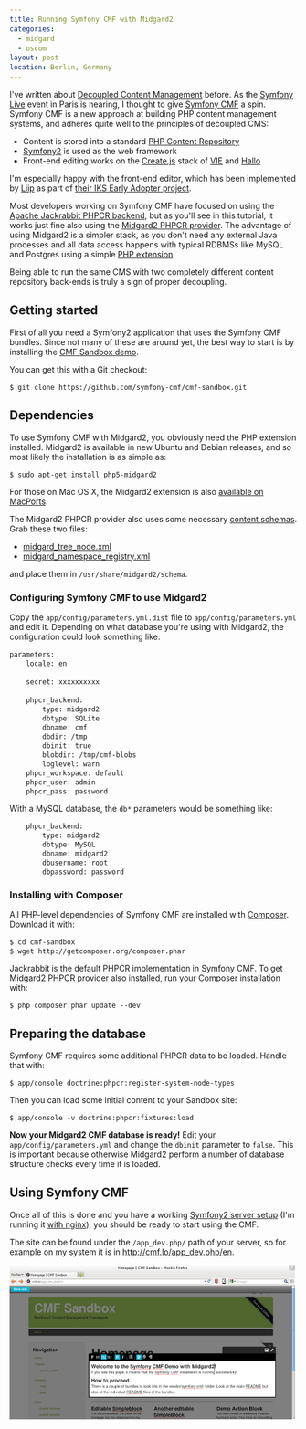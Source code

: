 ```yaml
---
title: Running Symfony CMF with Midgard2
categories:
  - midgard
  - oscom
layout: post
location: Berlin, Germany
---
```

I've written about [Decoupled Content Management](http://bergie.iki.fi/blog/decoupling_content_management/) before. As the [Symfony Live](http://paris2012.live.symfony.com/) event in Paris is nearing, I thought to give [Symfony CMF](http://cmf.symfony.com/) a spin. Symfony CMF is a new approach at building PHP content management systems, and adheres quite well to the principles of decoupled CMS:

* Content is stored into a standard [PHP Content Repository](http://phpcr.github.com/)
* [Symfony2](http://symfony.com/) is used as the web framework
* Front-end editing works on the [Create.js](http://createjs.org/) stack of [VIE](http://viejs.org/) and [Hallo](http://hallojs.org/)

I'm especially happy with the front-end editor, which has been implemented by [Liip](http://www.liip.ch/en) as part of [their IKS Early Adopter project](http://blog.iks-project.eu/semantic-enhanced-cmf-editor-now-available/).

Most developers working on Symfony CMF have focused on using the [Apache Jackrabbit PHPCR backend](http://jackalope.github.com/), but as you'll see in this tutorial, it works just fine also using the [Midgard2 PHPCR provider](http://midgard-project.org/phpcr/). The advantage of using Midgard2 is a simpler stack, as you don't need any external Java processes and all data access happens with typical RDBMSs like MySQL and Postgres using a simple [PHP extension](http://midgard-project.org/midgard2/#download).

Being able to run the same CMS with two completely different content repository back-ends is truly a sign of proper decoupling.

## Getting started

First of all you need a Symfony2 application that uses the Symfony CMF bundles. Since not many of these are around yet, the best way to start is by installing the [CMF Sandbox demo](https://github.com/symfony-cmf/cmf-sandbox).

You can get this with a Git checkout:

    $ git clone https://github.com/symfony-cmf/cmf-sandbox.git

## Dependencies

To use Symfony CMF with Midgard2, you obviously need the PHP extension installed. Midgard2 is available in new Ubuntu and Debian releases, and so most likely the installation is as simple as:

    $ sudo apt-get install php5-midgard2

For those on Mac OS X, the Midgard2 extension is also [available on MacPorts](https://trac.macports.org/browser/trunk/dports/php/php5-midgard2/Portfile).

The Midgard2 PHPCR provider also uses some necessary [content schemas](http://midgard-project.org/midgard2/#mgdschema). Grab these two files:

* [midgard_tree_node.xml](https://raw.github.com/midgardproject/phpcr-midgard2/master/data/share/schema/midgard_tree_node.xml)
* [midgard_namespace_registry.xml](https://github.com/midgardproject/phpcr-midgard2/raw/master/data/share/schema/midgard_namespace_registry.xml)

and place them in `/usr/share/midgard2/schema`.

### Configuring Symfony CMF to use Midgard2

Copy the `app/config/parameters.yml.dist` file to `app/config/parameters.yml` and edit it. Depending on what database you're using with Midgard2, the configuration could look something like:

    parameters:
        locale: en

        secret: xxxxxxxxxx

        phpcr_backend:
            type: midgard2
            dbtype: SQLite
            dbname: cmf
            dbdir: /tmp
            dbinit: true
            blobdir: /tmp/cmf-blobs
            loglevel: warn
        phpcr_workspace: default
        phpcr_user: admin
        phpcr_pass: password

With a MySQL database, the `db*` parameters would be something like:

        phpcr_backend:
            type: midgard2
            dbtype: MySQL
            dbname: midgard2
            dbusername: root
            dbpassword: password

### Installing with Composer

All PHP-level dependencies of Symfony CMF are installed with [Composer](http://packagist.org/). Download it with:

    $ cd cmf-sandbox
    $ wget http://getcomposer.org/composer.phar

Jackrabbit is the default PHPCR implementation in Symfony CMF. To get Midgard2 PHPCR provider also installed, run your Composer installation with:

    $ php composer.phar update --dev

## Preparing the database

Symfony CMF requires some additional PHPCR data to be loaded. Handle that with:

    $ app/console doctrine:phpcr:register-system-node-types

Then you can load some initial content to your Sandbox site:

    $ app/console -v doctrine:phpcr:fixtures:load

**Now your Midgard2 CMF database is ready!** Edit your `app/config/parameters.yml` and change the `dbinit` parameter to `false`. This is important because otherwise Midgard2 perform a number of database structure checks every time it is loaded.

## Using Symfony CMF

Once all of this is done and you have a working [Symfony2 server setup](http://symfony.com/doc/current/book/installation.html) (I'm running it [with nginx](http://wiki.nginx.org/Symfony)), you should be ready to start using the CMF.

The site can be found under the `/app_dev.php/` path of your server, so for example on my system it is in <http://cmf.lo/app_dev.php/en>.

[![Editing content in Symfony CMF](/files/cmf-sandbox-midgard2-edit-small.png)](/files/cmf-sandbox/midgard2-edit.png)
